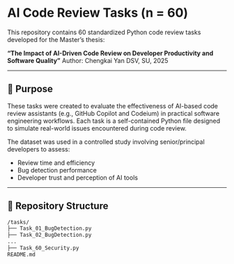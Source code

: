 # AI Code Review Tasks (n = 60)

This repository contains 60 standardized Python code review tasks developed for the Master’s thesis:

**“The Impact of AI-Driven Code Review on Developer Productivity and Software Quality”**
Author: Chengkai Yan
DSV, SU, 2025

---

## 🎯 Purpose

These tasks were created to evaluate the effectiveness of AI-based code review assistants (e.g., GitHub Copilot and Codeium) in practical software engineering workflows. Each task is a self-contained Python file designed to simulate real-world issues encountered during code review.

The dataset was used in a controlled study involving senior/principal developers to assess:

- Review time and efficiency
- Bug detection performance
- Developer trust and perception of AI tools

---

## 📁 Repository Structure

```bash
/tasks/
├── Task_01_BugDetection.py
├── Task_02_BugDetection.py
...
├── Task_60_Security.py
README.md
